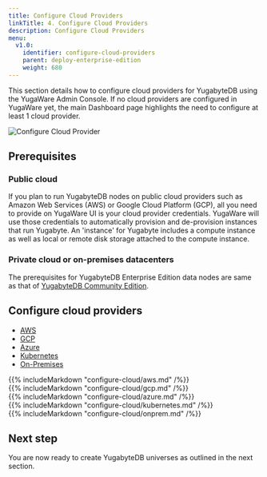 ```yaml
---
title: Configure Cloud Providers
linkTitle: 4. Configure Cloud Providers
description: Configure Cloud Providers
menu:
  v1.0:
    identifier: configure-cloud-providers
    parent: deploy-enterprise-edition
    weight: 680
---
```


This section details how to configure cloud providers for YugabyteDB using the YugaWare Admin Console. If no cloud providers are configured in YugaWare yet, the main Dashboard page highlights the need to configure at least 1 cloud provider.

![Configure Cloud Provider](/images/ee/configure-cloud-provider.png)

## Prerequisites

### Public cloud

If you plan to run YugabyteDB nodes on public cloud providers such as Amazon Web Services (AWS) or Google Cloud Platform (GCP), all you need to provide on YugaWare UI is your cloud provider credentials. YugaWare will use those credentials to automatically provision and de-provision instances that run Yugabyte. An 'instance' for Yugabyte includes a compute instance as well as local or remote disk storage attached to the compute instance.

### Private cloud or on-premises datacenters

The prerequisites for YugabyteDB Enterprise Edition data nodes are same as that of [YugabyteDB Community Edition](../../checklist/).

## Configure cloud providers

<ul class="nav nav-tabs nav-tabs-yb">
  <li>
    <a href="#configure-aws" class="nav-link active" id="configure-aws-tab" data-toggle="tab" role="tab" aria-controls="configure-aws" aria-selected="true">
      <i class="icon-aws"></i>
      AWS
    </a>
  </li>
  <li>
    <a href="#configure-gcp" class="nav-link" id="configure-gcp-tab" data-toggle="tab" role="tab" aria-controls="configure-gcp" aria-selected="false">
      <i class="icon-google" aria-hidden="true"></i>
      GCP
    </a>
  </li>
  <li>
    <a href="#configure-azure" class="nav-link" id="configure-azure-tab" data-toggle="tab" role="tab" aria-controls="configure-azure" aria-selected="false">
      <i class="icon-azure" aria-hidden="true"></i>
       Azure
    </a>
  </li>
  <li>
    <a href="#configure-k8s" class="nav-link" id="configure-k8s-tab" data-toggle="tab" role="tab" aria-controls="configure-k8s" aria-selected="false">
      <i class="fas fa-cubes" aria-hidden="true"></i>
      Kubernetes
    </a>
  </li>
  <li>
    <a href="#configure-onprem" class="nav-link" id="configure-onprem-tab" data-toggle="tab" role="tab" aria-controls="configure-onprem" aria-selected="false">
      <i class="fas fa-building"></i>
      On-Premises
    </a>
  </li>
</ul>

<div class="tab-content">
  <div id="configure-aws" class="tab-pane fade show active" role="tabpanel" aria-labelledby="configure-aws-tab">
    {{% includeMarkdown "configure-cloud/aws.md" /%}}
  </div>
  <div id="configure-gcp" class="tab-pane fade" role="tabpanel" aria-labelledby="configure-gcp-tab">
    {{% includeMarkdown "configure-cloud/gcp.md" /%}}
  </div>
  <div id="configure-azure" class="tab-pane fade" role="tabpanel" aria-labelledby="configure-azure-tab">
    {{% includeMarkdown "configure-cloud/azure.md" /%}}
  </div>
  <div id="configure-k8s" class="tab-pane fade" role="tabpanel" aria-labelledby="configure-k8s-tab">
    {{% includeMarkdown "configure-cloud/kubernetes.md" /%}}
  </div>
  <div id="configure-onprem" class="tab-pane fade" role="tabpanel" aria-labelledby="configure-onprem-tab">
    {{% includeMarkdown "configure-cloud/onprem.md" /%}}
  </div>
</div>

## Next step

You are now ready to create YugabyteDB universes as outlined in the next section.
